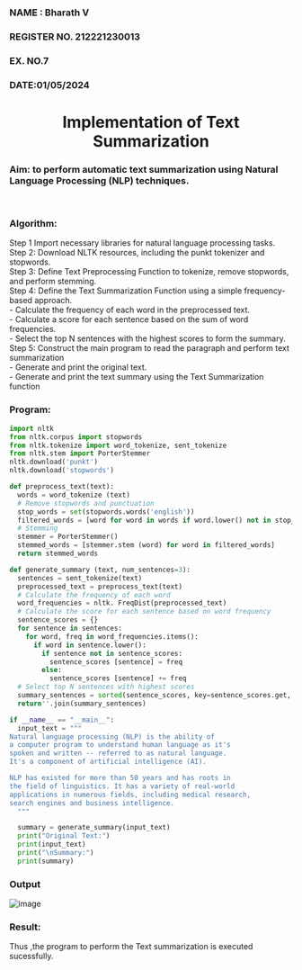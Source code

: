<H3>NAME : Bharath V</H3>
<H3>REGISTER NO. 212221230013</H3>
<H3>EX. NO.7</H3>
<H3>DATE:01/05/2024</H3>
<H1 ALIGN =CENTER>Implementation of Text  Summarization</H1>
<H3>Aim: to perform automatic text summarization using Natural Language Processing (NLP) techniques. </H3> 
 <BR>
<h3>Algorithm:</h3>
Step 1 Import necessary libraries for natural language processing tasks.<BR>
Step 2: Download NLTK resources, including the punkt tokenizer and stopwords.<BR>
Step 3: Define Text Preprocessing Function to tokenize, remove stopwords, and perform stemming.<BR>
Step 4: Define the Text Summarization Function using a simple frequency-based approach.<br>
    - Calculate the frequency of each word in the preprocessed text.<br>
    - Calculate a score for each sentence based on the sum of word frequencies.<br>
    - Select the top N sentences with the highest scores to form the summary.<br>
Step 5: Construct the main program to read the paragraph  and perform text summarization<br>
      - Generate and print the original text.<br>
      - Generate and print the text summary using the  Text Summarization function<br>
<H3>Program:</H3>

```python
import nltk
from nltk.corpus import stopwords
from nltk.tokenize import word_tokenize, sent_tokenize
from nltk.stem import PorterStemmer
nltk.download('punkt')
nltk.download('stopwords')

def preprocess_text(text):
  words = word_tokenize (text)
  # Remove stopwords and punctuation
  stop_words = set(stopwords.words('english'))
  filtered_words = [word for word in words if word.lower() not in stop_words and word.isalnum()]
  # Stemming
  stemmer = PorterStemmer()
  stemmed_words = [stemmer.stem (word) for word in filtered_words]
  return stemmed_words

def generate_summary (text, num_sentences=3):
  sentences = sent_tokenize(text)
  preprocessed_text = preprocess_text(text)
  # Calculate the frequency of each word
  word_frequencies = nltk. FreqDist(preprocessed_text)
  # Calculate the score for each sentence based on word frequency
  sentence_scores = {}
  for sentence in sentences:
    for word, freq in word_frequencies.items():
      if word in sentence.lower():
        if sentence not in sentence_scores:
          sentence_scores [sentence] = freq
        else:
          sentence_scores [sentence] += freq
  # Select top N sentences with highest scores
  summary_sentences = sorted(sentence_scores, key=sentence_scores.get, reverse=True) [:num_sentences]
  return''.join(summary_sentences)

if __name__ == "__main__":
  input_text = """
Natural language processing (NLP) is the ability of 
a computer program to understand human language as it's 
spoken and written -- referred to as natural language. 
It's a component of artificial intelligence (AI).

NLP has existed for more than 50 years and has roots in 
the field of linguistics. It has a variety of real-world 
applications in numerous fields, including medical research, 
search engines and business intelligence.
  """

  summary = generate_summary(input_text)
  print("Original Text:")
  print(input_text)
  print("\nSummary:")
  print(summary)
```

<H3>Output</H3>

![image](https://github.com/Bharath745/Ex-7-AAI/assets/94508354/c3b61bcb-9651-46d2-893c-ccc9ef88e2d1)



<H3>Result:</H3>
Thus ,the program to perform the Text summarization is executed sucessfully.
